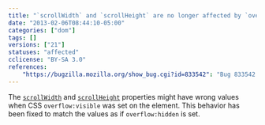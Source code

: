 ```yaml
---
title: "`scrollWidth` and `scrollHeight` are no longer affected by `overflow:visible`"
date: "2013-02-06T08:44:10-05:00"
categories: ["dom"]
tags: []
versions: ["21"]
statuses: "affected"
cclicense: "BY-SA 3.0"
references:
    "https://bugzilla.mozilla.org/show_bug.cgi?id=833542": "Bug 833542 – scrollWidth, scrollHeight different when overflow is hidden versus visible"
---
```

The [`scrollWidth`](https://developer.mozilla.org/en-US/docs/Web/API/element.scrollWidth) and [`scrollHeight`](https://developer.mozilla.org/en-US/docs/Web/API/element.scrollHeight) properties might have wrong values when CSS `overflow:visible` was set on the element. This behavior has been fixed to match the values as if `overflow:hidden` is set.
